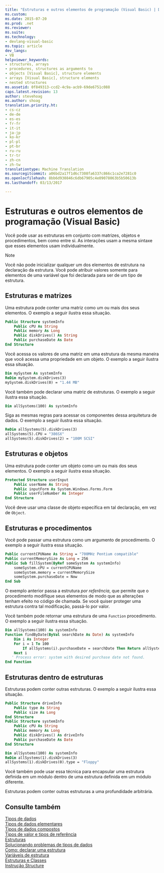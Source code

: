 ```yaml
---
title: "Estruturas e outros elementos de programação (Visual Basic) | Documentos do Microsoft"
ms.custom: 
ms.date: 2015-07-20
ms.prod: .net
ms.reviewer: 
ms.suite: 
ms.technology:
- devlang-visual-basic
ms.topic: article
dev_langs:
- VB
helpviewer_keywords:
- structures, arrays
- procedures, structures as arguments to
- objects [Visual Basic], structure elements
- arrays [Visual Basic], structure elements
- nested structures
ms.assetid: 0f849313-ccd2-4c9a-acb9-69de6751c088
caps.latest.revision: 13
author: stevehoag
ms.author: shoag
translation.priority.ht:
- cs-cz
- de-de
- es-es
- fr-fr
- it-it
- ja-jp
- ko-kr
- pl-pl
- pt-br
- ru-ru
- tr-tr
- zh-cn
- zh-tw
translationtype: Machine Translation
ms.sourcegitcommit: a06bd2a17f1d6c7308fa6337c866c1ca2e7281c0
ms.openlocfilehash: 8bb6d930846c6db67905c4e09078063b5b50613b
ms.lasthandoff: 03/13/2017

---
```

# <a name="structures-and-other-programming-elements-visual-basic"></a>Estruturas e outros elementos de programação (Visual Basic)
Você pode usar as estruturas em conjunto com matrizes, objetos e procedimentos, bem como entre si. As interações usam a mesma sintaxe que esses elementos usam individualmente.  
  
> [!NOTE]
>  Você não pode inicializar qualquer um dos elementos de estrutura na declaração da estrutura. Você pode atribuir valores somente para elementos de uma variável que foi declarada para ser de um tipo de estrutura.  
  
## <a name="structures-and-arrays"></a>Estruturas e matrizes  
 Uma estrutura pode conter uma matriz como um ou mais dos seus elementos. O exemplo a seguir ilustra essa situação.  
  
```vb  
Public Structure systemInfo  
    Public cPU As String  
    Public memory As Long  
    Public diskDrives() As String  
    Public purchaseDate As Date  
End Structure   
```  
  
 Você acessa os valores de uma matriz em uma estrutura da mesma maneira que você acessa uma propriedade em um objeto. O exemplo a seguir ilustra essa situação.  
  
```vb  
Dim mySystem As systemInfo  
ReDim mySystem.diskDrives(3)  
mySystem.diskDrives(0) = "1.44 MB"  
```  
  
 Você também pode declarar uma matriz de estruturas. O exemplo a seguir ilustra essa situação.  
  
```vb  
Dim allSystems(100) As systemInfo  
```  
  
 Siga as mesmas regras para acessar os componentes dessa arquitetura de dados. O exemplo a seguir ilustra essa situação.  
  
```vb  
ReDim allSystems(5).diskDrives(3)  
allSystems(5).CPU = "386SX"  
allSystems(5).diskDrives(2) = "100M SCSI"  
```  
  
## <a name="structures-and-objects"></a>Estruturas e objetos  
 Uma estrutura pode conter um objeto como um ou mais dos seus elementos. O exemplo a seguir ilustra essa situação.  
  
```vb  
Protected Structure userInput  
    Public userName As String  
    Public inputForm As System.Windows.Forms.Form  
    Public userFileNumber As Integer  
End Structure  
```  
  
 Você deve usar uma classe de objeto específica em tal declaração, em vez de `Object`.  
  
## <a name="structures-and-procedures"></a>Estruturas e procedimentos  
 Você pode passar uma estrutura como um argumento de procedimento. O exemplo a seguir ilustra essa situação.  
  
```vb  
Public currentCPUName As String = "700MHz Pentium compatible"  
Public currentMemorySize As Long = 256  
Public Sub fillSystem(ByRef someSystem As systemInfo)  
    someSystem.cPU = currentCPUName  
    someSystem.memory = currentMemorySize  
    someSystem.purchaseDate = Now  
End Sub  
```  
  
 O exemplo anterior passa a estrutura *por referência*, que permite que o procedimento modifique seus elementos de modo que as alterações tenham efeito no código de chamada. Se você quiser proteger uma estrutura contra tal modificação, passá-lo por valor.  
  
 Você também pode retornar uma estrutura de uma `Function` procedimento. O exemplo a seguir ilustra essa situação.  
  
```vb  
Dim allSystems(100) As systemInfo  
Function findByDate(ByVal searchDate As Date) As systemInfo  
    Dim i As Integer  
    For i = 1 To 100  
        If allSystems(i).purchaseDate = searchDate Then Return allSystems(i)  
    Next i  
   ' Process error: system with desired purchase date not found.  
End Function  
```  
  
## <a name="structures-within-structures"></a>Estruturas dentro de estruturas  
 Estruturas podem conter outras estruturas. O exemplo a seguir ilustra essa situação.  
  
```vb  
Public Structure driveInfo  
    Public type As String  
    Public size As Long  
End Structure  
Public Structure systemInfo  
    Public cPU As String  
    Public memory As Long  
    Public diskDrives() As driveInfo  
    Public purchaseDate As Date  
End Structure  
```  
  
```vb  
Dim allSystems(100) As systemInfo  
ReDim allSystems(1).diskDrives(3)  
allSystems(1).diskDrives(0).type = "Floppy"  
```  
  
 Você também pode usar essa técnica para encapsular uma estrutura definida em um módulo dentro de uma estrutura definida em um módulo diferente.  
  
 Estruturas podem conter outras estruturas a uma profundidade arbitrária.  
  
## <a name="see-also"></a>Consulte também  
 [Tipos de dados](../../../../visual-basic/programming-guide/language-features/data-types/index.md)   
 [Tipos de dados elementares](../../../../visual-basic/programming-guide/language-features/data-types/elementary-data-types.md)   
 [Tipos de dados compostos](../../../../visual-basic/programming-guide/language-features/data-types/composite-data-types.md)   
 [Tipos de valor e tipos de referência](../../../../visual-basic/programming-guide/language-features/data-types/value-types-and-reference-types.md)   
 [Estruturas](../../../../visual-basic/programming-guide/language-features/data-types/structures.md)   
 [Solucionando problemas de tipos de dados](../../../../visual-basic/programming-guide/language-features/data-types/troubleshooting-data-types.md)   
 [Como: declarar uma estrutura](../../../../visual-basic/programming-guide/language-features/data-types/how-to-declare-a-structure.md)   
 [Variáveis de estrutura](../../../../visual-basic/programming-guide/language-features/data-types/structure-variables.md)   
 [Estruturas e Classes](../../../../visual-basic/programming-guide/language-features/data-types/structures-and-classes.md)   
 [Instrução Structure](../../../../visual-basic/language-reference/statements/structure-statement.md)
